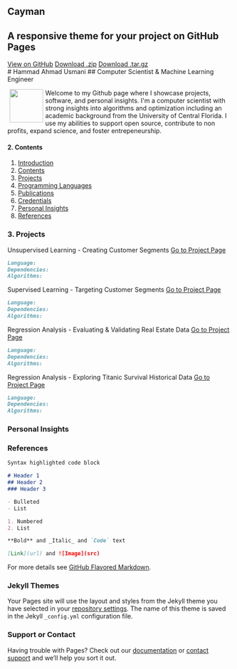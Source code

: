 <section class="page-header">
      <h1 class="project-name">Cayman</h1>
      <h2 class="project-tagline">A responsive theme for your project on GitHub Pages</h2>
      <a href="#" class="btn">View on GitHub</a>
      <a href="#" class="btn">Download .zip</a>
      <a href="#" class="btn">Download .tar.gz</a>
</section>
<a name="Introduction"></a>
# Hammad Ahmad Usmani
## Computer Scientist & Machine Learning Engineer

<img src="https://hammad93.github.io/headshot.png" width="75" align="left" hspace="5"> Welcome to my Github page where I showcase projects, software, and personal insights. I'm a computer scientist with strong insights into algorithms and optimization including an academic background from the University of Central Florida. I use my abilities to support open source, contribute to non profits, expand science, and foster entrepeneurship. 

<a name="Contents"></a>
#### 2. Contents

1. <a href="#Introduction">Introduction</a>
2. <a href="#Contents">Contents</a>
3. <a href="#Projects">Projects</a>
4. <a href="#ProgrammingLanguges">Programming Languages</a>
5. <a href="#Publications">Publications</a>
6. <a href="#Credentials">Credentials</a>
7. <a href="#Personal">Personal Insights</a>
8. <a href="#References">References</a>

<a name="Projects"></a>
### 3. Projects

Unsupervised Learning - Creating Customer Segments
[Go to Project Page](https://hammad93.github.io/unsupervisedlearning)
```markdown
Language: 
Dependencies:
Algorithms:
```

Supervised Learning - Targeting Customer Segments
[Go to Project Page](https://hammad93.github.io/supervisedlearning)
```markdown
Language: 
Dependencies:
Algorithms:
```

Regression Analysis - Evaluating & Validating Real Estate Data
[Go to Project Page](https://hammad93.github.io/bostonhousing)
```markdown
Language: 
Dependencies:
Algorithms:
```

Regression Analysis - Exploring Titanic Survival Historical Data
[Go to Project Page](https://hammad93.github.io/titanic)
```markdown
Language: 
Dependencies:
Algorithms:
```

### Personal Insights


### References
```markdown
Syntax highlighted code block

# Header 1
## Header 2
### Header 3

- Bulleted
- List

1. Numbered
2. List

**Bold** and _Italic_ and `Code` text

[Link](url) and ![Image](src)
```

For more details see [GitHub Flavored Markdown](https://guides.github.com/features/mastering-markdown/).

### Jekyll Themes

Your Pages site will use the layout and styles from the Jekyll theme you have selected in your [repository settings](https://github.com/hammad93/hammad93.github.io/settings). The name of this theme is saved in the Jekyll `_config.yml` configuration file.

### Support or Contact

Having trouble with Pages? Check out our [documentation](https://help.github.com/categories/github-pages-basics/) or [contact support](https://github.com/contact) and we’ll help you sort it out.
